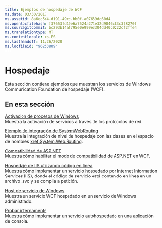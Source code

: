 ```yaml
---
title: Ejemplos de hospedaje de WCF
ms.date: 03/30/2017
ms.assetid: 8a6ec5d4-d191-49cc-bb0f-a07639dc60d4
ms.openlocfilehash: f37653fd19e6a7524a274e32d9846c83c3f8270f
ms.sourcegitcommit: bc293b14af795e0e999e3304dd40c0222cf2ffe4
ms.translationtype: MT
ms.contentlocale: es-ES
ms.lasthandoff: 11/26/2020
ms.locfileid: "96253809"
---
```

# <a name="hosting"></a>Hospedaje

Esta sección contiene ejemplos que muestran los servicios de Windows Communication Foundation de hospedaje (WCF).  
  
## <a name="in-this-section"></a>En esta sección  

 [Activación de procesos de Windows](windows-process-activation.md)  
 Muestra la activación de servicios a través de los protocolos de red.  
  
 [Ejemplo de integración de SystemWebRouting](systemwebrouting-integration-sample.md)  
 Muestra la integración de nivel de hospedaje con las clases en el espacio de nombres <xref:System.Web.Routing>.  
  
 [Compatibilidad de ASP.NET](aspnet-compatibility.md)  
 Muestra cómo habilitar el modo de compatibilidad de ASP.NET en WCF.  
  
 [Hospedaje de IIS utilizando código en línea](iis-hosting-using-inline-code.md)  
 Muestra cómo implementar un servicio hospedado por Internet Information Services (IIS), donde el código de servicio está contenido en línea en un archivo .svc y se compila a petición.  
  
 [Host de servicio de Windows](windows-service-host.md)  
 Muestra un servicio WCF hospedado en un servicio de Windows administrado.  
  
 [Probar internamente](self-host.md)  
 Muestra cómo implementar un servicio autohospedado en una aplicación de consola.
